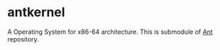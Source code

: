 # antkernel

A Operating System for x86-64 architecture. This is submodule of [Ant](https://github.com/8oito-bits/Ant) repository.
